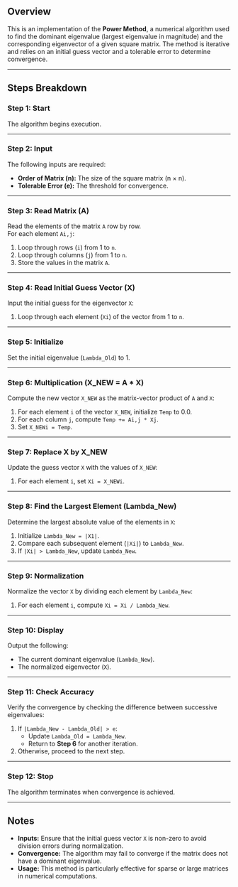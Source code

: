 
## Overview

This is an implementation of the **Power Method**, a numerical algorithm used to find the dominant eigenvalue (largest eigenvalue in magnitude) and the corresponding eigenvector of a given square matrix. The method is iterative and relies on an initial guess vector and a tolerable error to determine convergence.

---

## Steps Breakdown

### Step 1: Start
The algorithm begins execution.

---

### Step 2: Input
The following inputs are required:
- **Order of Matrix (n):** The size of the square matrix (n × n).
- **Tolerable Error (e):** The threshold for convergence.

---

### Step 3: Read Matrix (A)
Read the elements of the matrix `A` row by row.  
For each element `Ai,j`:
1. Loop through rows (`i`) from 1 to `n`.
2. Loop through columns (`j`) from 1 to `n`.
3. Store the values in the matrix `A`.

---

### Step 4: Read Initial Guess Vector (X)
Input the initial guess for the eigenvector `X`:
1. Loop through each element (`Xi`) of the vector from 1 to `n`.

---

### Step 5: Initialize
Set the initial eigenvalue (`Lambda_Old`) to 1.

---

### Step 6: Multiplication (X_NEW = A * X)
Compute the new vector `X_NEW` as the matrix-vector product of `A` and `X`:
1. For each element `i` of the vector `X_NEW`, initialize `Temp` to 0.0.
2. For each column `j`, compute `Temp += Ai,j * Xj`.
3. Set `X_NEWi = Temp`.

---

### Step 7: Replace X by X_NEW
Update the guess vector `X` with the values of `X_NEW`:
1. For each element `i`, set `Xi = X_NEWi`.

---

### Step 8: Find the Largest Element (Lambda_New)
Determine the largest absolute value of the elements in `X`:
1. Initialize `Lambda_New = |X1|`.
2. Compare each subsequent element (`|Xi|`) to `Lambda_New`.
3. If `|Xi| > Lambda_New`, update `Lambda_New`.

---

### Step 9: Normalization
Normalize the vector `X` by dividing each element by `Lambda_New`:
1. For each element `i`, compute `Xi = Xi / Lambda_New`.

---

### Step 10: Display
Output the following:
- The current dominant eigenvalue (`Lambda_New`).
- The normalized eigenvector (`X`).

---

### Step 11: Check Accuracy
Verify the convergence by checking the difference between successive eigenvalues:

1. If `|Lambda_New - Lambda_Old| > e`:
   - Update `Lambda_Old = Lambda_New`.
   - Return to **Step 6** for another iteration.
2. Otherwise, proceed to the next step.

---

### Step 12: Stop
The algorithm terminates when convergence is achieved.

---

## Notes
- **Inputs:** Ensure that the initial guess vector `X` is non-zero to avoid division errors during normalization.
- **Convergence:** The algorithm may fail to converge if the matrix does not have a dominant eigenvalue.
- **Usage:** This method is particularly effective for sparse or large matrices in numerical computations.
